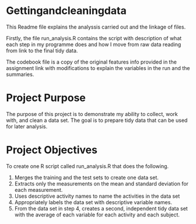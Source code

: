 # Gettingandcleaningdata

This Readme file explains the analyssis carried out and the linkage of files.

Firstly, the file run_analysis.R contains the script with description of what each step in my programme does and how I move from raw data reading from link to the final tidy data.

The codebook file is a copy of the original features info provided in the assignment link with modifications to explain the variables in the run and the summaries. 

# Project Purpose
The purpose of this project is to demonstrate my ability to collect, work with, and clean a data set. The goal is to prepare tidy data that can be used for later analysis. 

# Project Objectives
To create one R script called run_analysis.R that does the following.

1. Merges the training and the test sets to create one data set.
2. Extracts only the measurements on the mean and standard deviation for each measurement.
3. Uses descriptive activity names to name the activities in the data set
4. Appropriately labels the data set with descriptive variable names.
5. From the data set in step 4, creates a second, independent tidy data set with the average of each variable for each activity and each subject.
